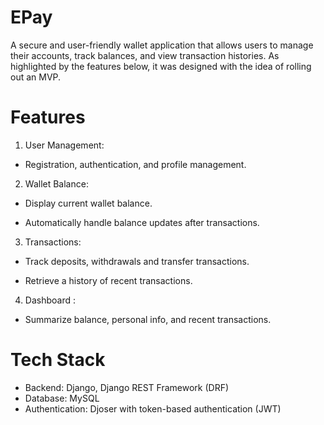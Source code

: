 # EPay

A secure and user-friendly wallet application that allows users to manage their accounts, track balances, and view transaction histories. As highlighted by the features below, it was designed with the idea of rolling out an MVP.

# Features

1. User Management:

- Registration, authentication, and profile management.

2. Wallet Balance:

- Display current wallet balance.

- Automatically handle balance updates after transactions.

3. Transactions:

- Track deposits, withdrawals and transfer transactions.

- Retrieve a history of recent transactions.

4. Dashboard :

- Summarize balance, personal info, and recent transactions.


# Tech Stack
- Backend: Django, Django REST Framework (DRF)
- Database: MySQL
- Authentication: Djoser with token-based authentication (JWT)
